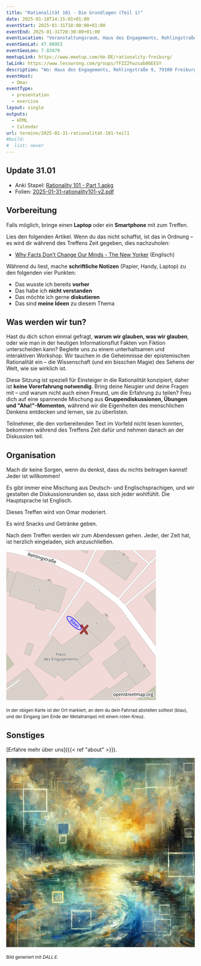 ```yaml
---
title: "Rationalität 101 - Die Grundlagen (Teil 1)"
date: 2025-01-18T14:15:01+01:00
eventStart: 2025-01-31T18:00:00+01:00
eventEnd: 2025-01-31T20:30:00+01:00
eventLocation: "Veranstaltungsraum, Haus des Engagements, Rehlingstraße 9, 79100 Freiburg"
eventGeoLat: 47.98953
eventGeoLon: 7.83979
meetupLink: https://www.meetup.com/de-DE/rationality-freiburg/
lwLink: https://www.lesswrong.com/groups/fFZZ2Ywzsab86EESY
description: "Wo: Haus des Engagements, Rehlingstraße 9, 79100 Freiburg. Wann: Freitag, 31. Januar 2025 um 18:00 Uhr MEZ."
eventHost:
  - Omar
eventType:
  - presentation
  - exercise
layout: single
outputs:
  - HTML
  - Calendar
url: termine/2025-01-31-rationalität-101-teil1
#build:
#  list: never
---
```


## Update 31.01

* Anki Stapel: [Rationality 101 - Part 1.apkg](<Rationality 101 - Part 1.apkg>)
* Folien: [2025-01-31-rationality101-v2.pdf](https://raw.githubusercontent.com/omarkohl/rationality-freiburg.de/15e3979c/slides/2025-01-31-rationality101/2025-01-31-rationality101-v2.pdf)

## Vorbereitung

Falls möglich, bringe einen **Laptop** oder ein **Smartphone** mit zum Treffen.

Lies den folgenden Artikel. Wenn du das nicht schaffst, ist das in Ordnung – es wird dir während des Treffens Zeit gegeben, dies nachzuholen:

- [Why Facts Don’t Change Our Minds - The New Yorker](https://www.newyorker.com/magazine/2017/02/27/why-facts-dont-change-our-minds) (Englisch)

Während du liest, mache **schriftliche Notizen** (Papier, Handy, Laptop) zu den folgenden vier Punkten:

- Das wusste ich bereits **vorher**
- Das habe ich **nicht verstanden**
- Das möchte ich gerne **diskutieren**
- Das sind **meine Ideen** zu diesem Thema


## Was werden wir tun?

Hast du dich schon einmal gefragt, **warum wir glauben, was wir glauben**, oder wie man in der heutigen Informationsflut Fakten von Fiktion unterscheiden kann? Begleite uns zu einem unterhaltsamen und interaktiven Workshop. Wir tauchen in die Geheimnisse der epistemischen Rationalität ein – die Wissenschaft (und ein bisschen Magie) des Sehens der Welt, wie sie wirklich ist.

Diese Sitzung ist speziell für Einsteiger in die Rationalität konzipiert, daher ist **keine Vorerfahrung notwendig**. Bring deine Neugier und deine Fragen mit – und warum nicht auch einen Freund, um die Erfahrung zu teilen? Freu dich auf eine spannende Mischung aus **Gruppendiskussionen, Übungen und "Aha!"-Momenten**, während wir die Eigenheiten des menschlichen Denkens entdecken und lernen, sie zu überlisten.

Teilnehmer, die den vorbereitenden Text im Vorfeld nicht lesen konnten, bekommen während des Treffens Zeit dafür und nehmen danach an der Diskussion teil.


## Organisation

Mach dir keine Sorgen, wenn du denkst, dass du nichts beitragen kannst! Jeder ist willkommen!

Es gibt immer eine Mischung aus Deutsch- und Englischsprachigen, und wir gestalten die Diskussionsrunden so, dass sich jeder wohlfühlt. Die Hauptsprache ist Englisch.

Dieses Treffen wird von Omar moderiert.

Es wird Snacks und Getränke geben.

Nach dem Treffen werden wir zum Abendessen gehen. Jeder, der Zeit hat, ist herzlich eingeladen, sich anzuschließen.

![Ort (Veranstaltungsraum, Haus des Engagements)](/images/hde-new-building-2.png)

<small>In der obigen Karte ist der Ort markiert, an dem du dein Fahrrad abstellen solltest (blau), und der Eingang (am Ende der Metallrampe) mit einem roten Kreuz.</small>


## Sonstiges

[Erfahre mehr über uns]({{< ref "about" >}}).

![Ein ruhiger Teich, der die Suche nach Wahrheit und Klarheit symbolisiert](cover.webp "Ein ruhiger Teich, der die Suche nach Wahrheit und Klarheit symbolisiert")

<small>Bild generiert mit _DALL·E_.</small>
